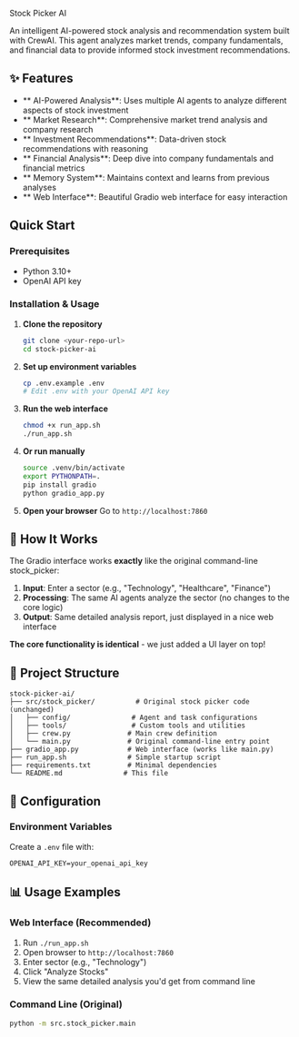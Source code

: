 Stock Picker AI

An intelligent AI-powered stock analysis and recommendation system built with CrewAI. This agent analyzes market trends, company fundamentals, and financial data to provide informed stock investment recommendations.

## ✨ Features

- ** AI-Powered Analysis**: Uses multiple AI agents to analyze different aspects of stock investment
- ** Market Research**: Comprehensive market trend analysis and company research
- ** Investment Recommendations**: Data-driven stock recommendations with reasoning
- ** Financial Analysis**: Deep dive into company fundamentals and financial metrics
- ** Memory System**: Maintains context and learns from previous analyses
- ** Web Interface**: Beautiful Gradio web interface for easy interaction

##  Quick Start

### Prerequisites

- Python 3.10+
- OpenAI API key

### Installation & Usage

1. **Clone the repository**
   ```bash
   git clone <your-repo-url>
   cd stock-picker-ai
   ```

2. **Set up environment variables**
   ```bash
   cp .env.example .env
   # Edit .env with your OpenAI API key
   ```

3. **Run the web interface**
   ```bash
   chmod +x run_app.sh
   ./run_app.sh
   ```

4. **Or run manually**
   ```bash
   source .venv/bin/activate
   export PYTHONPATH=.
   pip install gradio
   python gradio_app.py
   ```

5. **Open your browser**
   Go to `http://localhost:7860`

## 🎯 How It Works

The Gradio interface works **exactly** like the original command-line stock_picker:

1. **Input**: Enter a sector (e.g., "Technology", "Healthcare", "Finance")
2. **Processing**: The same AI agents analyze the sector (no changes to the core logic)
3. **Output**: Same detailed analysis report, just displayed in a nice web interface

**The core functionality is identical** - we just added a UI layer on top!

## 📁 Project Structure

```
stock-picker-ai/
├── src/stock_picker/          # Original stock picker code (unchanged)
│   ├── config/               # Agent and task configurations
│   ├── tools/                # Custom tools and utilities
│   ├── crew.py              # Main crew definition
│   └── main.py              # Original command-line entry point
├── gradio_app.py            # Web interface (works like main.py)
├── run_app.sh               # Simple startup script
├── requirements.txt         # Minimal dependencies
└── README.md               # This file
```

## 🔧 Configuration

### Environment Variables

Create a `.env` file with:
```env
OPENAI_API_KEY=your_openai_api_key
```

## 📊 Usage Examples

### Web Interface (Recommended)
1. Run `./run_app.sh`
2. Open browser to `http://localhost:7860`
3. Enter sector (e.g., "Technology")
4. Click "Analyze Stocks"
5. View the same detailed analysis you'd get from command line

### Command Line (Original)
```bash
python -m src.stock_picker.main
```
